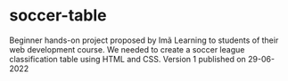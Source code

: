 # soccer-table
Beginner hands-on project proposed by Imã Learning to students of their web development course. We needed to create a soccer league classification table using HTML and CSS.
Version 1 published on 29-06-2022
